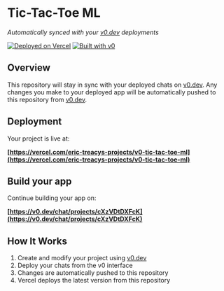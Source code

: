 # Tic-Tac-Toe ML

*Automatically synced with your [v0.dev](https://v0.dev) deployments*

[![Deployed on Vercel](https://img.shields.io/badge/Deployed%20on-Vercel-black?style=for-the-badge&logo=vercel)](https://vercel.com/eric-treacys-projects/v0-tic-tac-toe-ml)
[![Built with v0](https://img.shields.io/badge/Built%20with-v0.dev-black?style=for-the-badge)](https://v0.dev/chat/projects/cXzVDtDXFcK)

## Overview

This repository will stay in sync with your deployed chats on [v0.dev](https://v0.dev).
Any changes you make to your deployed app will be automatically pushed to this repository from [v0.dev](https://v0.dev).

## Deployment

Your project is live at:

**[https://vercel.com/eric-treacys-projects/v0-tic-tac-toe-ml](https://vercel.com/eric-treacys-projects/v0-tic-tac-toe-ml)**

## Build your app

Continue building your app on:

**[https://v0.dev/chat/projects/cXzVDtDXFcK](https://v0.dev/chat/projects/cXzVDtDXFcK)**

## How It Works

1. Create and modify your project using [v0.dev](https://v0.dev)
2. Deploy your chats from the v0 interface
3. Changes are automatically pushed to this repository
4. Vercel deploys the latest version from this repository
